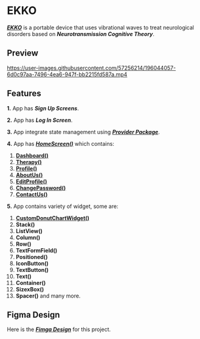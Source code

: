  # EKKO
 
 ***[EKKO](https://ekko.pk/)***  is a portable device that uses vibrational waves to treat neurological disorders based on ***Neurotransmission Cognitive Theory***.
 
 ## Preview
 

https://user-images.githubusercontent.com/57256214/196044057-6d0c97aa-7496-4ea6-947f-bb2215fd587a.mp4


 ## Features
 
  **1.** App has ***Sign Up Screens***.
 
  **2.** App has ***Log In Screen***.
 
  **3.** App integrate state management using ***[Provider Package](https://pub.dev/packages/provider)***.
 
 **4.** App has ***[HomeScreen()](https://github.com/Bilalmehmood12/EKKO/blob/main/lib/screens/home_screen.dart)*** which contains:
 
 1. **[Dashboard()](https://github.com/Bilalmehmood12/EKKO/blob/main/lib/screens/dashboard_screen.dart)**
 2. **[Therapy()](https://github.com/Bilalmehmood12/EKKO/blob/main/lib/screens/therapy_screen.dart)**
 3. **[Profile()](https://github.com/Bilalmehmood12/EKKO/blob/main/lib/screens/profile_screen.dart)**
 4. **[AboutUs()](https://github.com/Bilalmehmood12/EKKO/blob/main/lib/screens/about_us.dart)**
 5. **[EditProfile()](https://github.com/Bilalmehmood12/EKKO/blob/main/lib/screens/edit_profile_screen.dart)**
 6. **[ChangePassword()](https://github.com/Bilalmehmood12/EKKO/blob/main/lib/screens/change_password_screen.dart)**
 7. **[ContactUs()](https://github.com/Bilalmehmood12/EKKO/blob/main/lib/screens/contact_us_screen.dart)**
 
  **5.** App contains variety of widget, some are:
 
  1. **[CustomDonutChartWidget()](https://github.com/Bilalmehmood12/EKKO/blob/main/lib/widgets/custom_donut_chart_widget.dart)**
  2. **Stack()**
  3. **ListView()**
  4. **Column()**
  5. **Row()**
  6. **TextFormField()**
  7. **Positioned()**
  8. **IconButton()**
  9. **TextButton()**
  10. **Text()**
  11. **Container()**
  12. **SizexBox()**
  13. **Spacer()**
  and many more.
  
  ## Figma Design
  
  Here is the ***[Fimga Design](https://www.figma.com/file/3drBQaQQQIoeJ2iXdHRd7E/EKKO-Screens)*** for this project.
